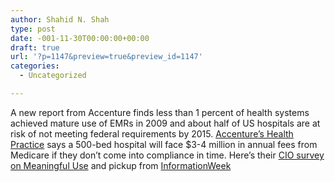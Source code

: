 ```yaml
---
author: Shahid N. Shah
type: post
date: -001-11-30T00:00:00+00:00
draft: true
url: '?p=1147&preview=true&preview_id=1147'
categories:
  - Uncategorized

---
```

A new report from Accenture finds less than 1 percent of health systems achieved mature use of EMRs in 2009 and about half of US hospitals are at risk of not meeting federal requirements by 2015. <a title="Accenture's Health Practice. This opens in a same window." rel="nofollow" href="http://www.accenture.com/us-en/industry/health/Pages/index.aspx?c=psv_emrblogot1_0311&n=ot1-1" target="_blank">Accenture&#8217;s Health Practice</a> says a 500-bed hospital will face $3-4 million in annual fees from Medicare if they don&#8217;t come into compliance in time. Here&#8217;s their <a title="CIO survey on Meaningful Use. This opens in a new window." rel="nofollow" href="https://microsite.accenture.com/Health/Pages/Achieving_EMR_Success.aspx?c=psv_emrblogot2_0311&n=ot2-1" target="_blank">CIO survey on Meaningful Use</a> and pickup from <a title="Information Week" rel="nofollow" href="http://www.informationweek.com/news/healthcare/EMR/showArticle.jhtml?articleID=229100222" target="_blank">InformationWeek</a>